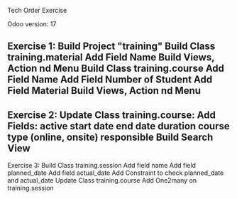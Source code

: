 Tech Order Exercise

Odoo version: 17

Exercise 1:
    Build Project "training"
    Build Class training.material
        Add Field Name
        Build Views, Action nd Menu
    Build Class training.course
        Add Field Name
        Add Field Number of Student
        Add Field Material
        Build Views, Action nd Menu
---------------------------------------------------
Exercise 2:
    Update Class training.course:
        Add Fields:
            active
            start date
            end date
            duration
            course type (online, onsite)
            responsible
        Build Search View
--------------------------------------------------------
Exercise 3:
    Build Class training.session
        Add field name
        Add field planned_date
        Add field actual_date
        Add Constraint to check planned_date and actual_date
    Update Class training.course
        Add One2many on training.session



  